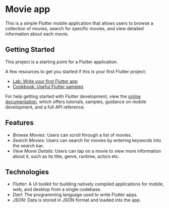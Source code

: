 # Movie app
This is a simple Flutter mobile application that allows users to browse a collection of movies, search for specific movies, and view detailed information about each movie.

## Getting Started

This project is a starting point for a Flutter application.

A few resources to get you started if this is your first Flutter project:

- [Lab: Write your first Flutter app](https://docs.flutter.dev/get-started/codelab)
- [Cookbook: Useful Flutter samples](https://docs.flutter.dev/cookbook)

For help getting started with Flutter development, view the
[online documentation](https://docs.flutter.dev/), which offers tutorials,
samples, guidance on mobile development, and a full API reference.

## Features
- *Browse Movies*: Users can scroll through a list of movies.
- *Search Movies*: Users can search for movies by entering keywords into the search bar.
- *View Movie Details*: Users can tap on a movie to view more information about it, such as its title, genre, runtime, actors etc.

## Technologies
- *Flutter*: A UI toolkit for building natively compiled applications for mobile, web, and desktop from a single codebase.
- *Dart*: The programming language used to write Flutter apps.
- *JSON*: Data is stored in JSON format and loaded into the app.